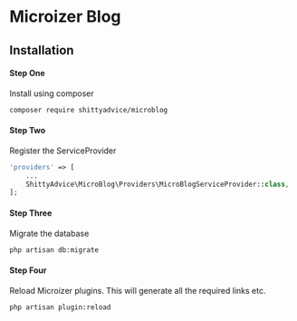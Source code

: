 # Microizer Blog

## Installation

#### Step One
Install using composer
```bash
composer require shittyadvice/microblog
```

#### Step Two
Register the ServiceProvider
```php
'providers' => [
    ...
    ShittyAdvice\MicroBlog\Providers\MicroBlogServiceProvider::class,
];
```

#### Step Three
Migrate the database
```bash
php artisan db:migrate
```

#### Step Four
Reload Microizer plugins. This will generate all the required links etc.
```bash
php artisan plugin:reload
```
